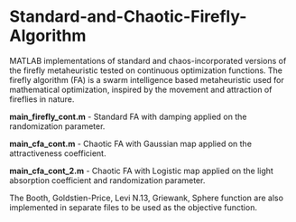 # Standard-and-Chaotic-Firefly-Algorithm
MATLAB implementations of standard and chaos-incorporated versions of the firefly metaheuristic tested on continuous optimization functions. The firefly algorithm (FA) is a swarm intelligence based metaheuristic used for mathematical optimization, inspired by the movement and attraction of fireflies in nature.

**main_firefly_cont.m** - Standard FA with damping applied on the randomization parameter. 

**main_cfa_cont.m** - Chaotic FA with Gaussian map applied on the attractiveness coefficient.

**main_cfa_cont_2.m** - Chaotic FA with Logistic map applied on the light absorption coefficient and randomization parameter.

The Booth, Goldstien-Price, Levi N.13, Griewank, Sphere function are also implemented in separate files to be used as the objective function.
